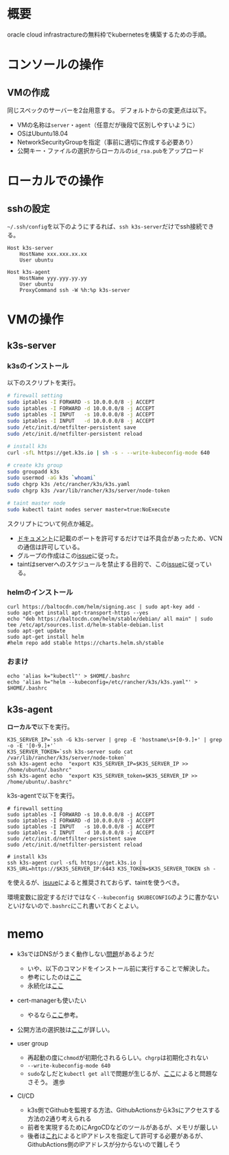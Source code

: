 # 概要
oracle cloud infrastractureの無料枠でkubernetesを構築するための手順。

# コンソールの操作
## VMの作成
同じスペックのサーバーを2台用意する。
デフォルトからの変更点は以下。

- VMの名称は`server`・`agent`（任意だが後段で区別しやすいように）
- OSはUbuntu18.04
- NetworkSecurityGroupを指定（事前に適切に作成する必要あり）
- 公開キー・ファイルの選択からローカルの`id_rsa.pub`をアップロード

# ローカルでの操作
## sshの設定
`~/.ssh/config`を以下のようにするれば、`ssh k3s-server`だけでssh接続できる。

```
Host k3s-server
    HostName xxx.xxx.xx.xx
    User ubuntu

Host k3s-agent
    HostName yyy.yyy.yy.yy
    User ubuntu
    ProxyCommand ssh -W %h:%p k3s-server
```

# VMの操作
## k3s-server
### k3sのインストール
以下のスクリプトを実行。

```sh
# firewall setting
sudo iptables -I FORWARD -s 10.0.0.0/8 -j ACCEPT
sudo iptables -I FORWARD -d 10.0.0.0/8 -j ACCEPT
sudo iptables -I INPUT   -s 10.0.0.0/8 -j ACCEPT
sudo iptables -I INPUT   -d 10.0.0.0/8 -j ACCEPT
sudo /etc/init.d/netfilter-persistent save
sudo /etc/init.d/netfilter-persistent reload

# install k3s
curl -sfL https://get.k3s.io | sh -s - --write-kubeconfig-mode 640

# create k3s group
sudo groupadd k3s
sudo usermod -aG k3s `whoami`
sudo chgrp k3s /etc/rancher/k3s/k3s.yaml
sudo chgrp k3s /var/lib/rancher/k3s/server/node-token

# taint master node
sudo kubectl taint nodes server master=true:NoExecute
```

スクリプトについて何点か補足。
- [ドキュメント](https://rancher.com/docs/k3s/latest/en/installation/installation-requirements/#networking)に記載のポートを許可するだけでは不具合があったため、VCNの通信は許可している。
- グループの作成はこの[issue](https://github.com/rancher/k3s/issues/389)に従った。
- taintはserverへのスケジュールを禁止する目的で、この[issue](https://github.com/rancher/k3s/issues/389)に従っている。

### helmのインストール

```
curl https://baltocdn.com/helm/signing.asc | sudo apt-key add -
sudo apt-get install apt-transport-https --yes
echo "deb https://baltocdn.com/helm/stable/debian/ all main" | sudo tee /etc/apt/sources.list.d/helm-stable-debian.list
sudo apt-get update
sudo apt-get install helm
#helm repo add stable https://charts.helm.sh/stable
```

### おまけ

```
echo 'alias k="kubectl"' > $HOME/.bashrc
echo 'alias h="helm --kubeconfig=/etc/rancher/k3s/k3s.yaml"' > $HOME/.bashrc
```

## k3s-agent
**ローカルで**以下を実行。
```
K3S_SERVER_IP=`ssh -G k3s-server | grep -E 'hostname\s+[0-9.]+' | grep -o -E '[0-9.]+'`
K3S_SERVER_TOKEN=`ssh k3s-server sudo cat /var/lib/rancher/k3s/server/node-token`
ssh k3s-agent echo  "export K3S_SERVER_IP=$K3S_SERVER_IP >> /home/ubuntu/.bashrc"
ssh k3s-agent echo  "export K3S_SERVER_token=$K3S_SERVER_IP >> /home/ubuntu/.bashrc"
```

k3s-agentで以下を実行。
```
# firewall setting
sudo iptables -I FORWARD -s 10.0.0.0/8 -j ACCEPT
sudo iptables -I FORWARD -d 10.0.0.0/8 -j ACCEPT
sudo iptables -I INPUT   -s 10.0.0.0/8 -j ACCEPT
sudo iptables -I INPUT   -d 10.0.0.0/8 -j ACCEPT
sudo /etc/init.d/netfilter-persistent save
sudo /etc/init.d/netfilter-persistent reload

# install k3s
ssh k3s-agent curl -sfL https://get.k3s.io | K3S_URL=https://$K3S_SERVER_IP:6443 K3S_TOKEN=$K3S_SERVER_TOKEN sh -
```

を使えるが、[isuue]()によると推奨されておらず、taintを使うべき。


環境変数に設定するだけではなく`--kubeconfig $KUBECONFIG`のように書かないといけないので`.bashrc`にこれ書いておくとよい。

# memo
- k3sではDNSがうまく動作しない[問題](https://github.com/rancher/k3s/issues/1527)があるようだ
    - いや、以下のコマンドをインストール前に実行することで解決した。
    - 参考にしたのは[ここ](https://atelierhsn.com/2020/01/k3s-on-oracle-cloud/)
    - 永続化は[ここ](https://qiita.com/yas-nyan/items/e5500cf67236d11cce72)


- cert-managerも使いたい
    - やるなら[ここ](https://opensource.com/article/20/3/ssl-letsencrypt-k3s)参考。

- 公開方法の選択肢は[ここ](https://www.thebookofjoel.com/bare-metal-kubernetes-ingress)が詳しい。

- user group
    - 再起動の度に`chmod`が初期化されるらしい。`chgrp`は初期化されない
    - `--write-kubeconfig-mode 640`
    - `sudo`なしだと`kubectl get all`で問題が生じるが、[ここ](https://github.com/kubernetes/kubernetes/issues/94362)によると問題なさそう。
      進歩
- CI/CD
    - k3s側でGithubを監視する方法、GithubActionsからk3sにアクセスする方法の2通り考えられる
    - 前者を実現するためにArgoCDなどのツールがあるが、メモリが厳しい
    - 後者は[これ](https://github.com/rancher/k3s/issues/1381)によるとIPアドレスを指定して許可する必要があるが、GithubActions側のIPアドレスが分からないので難しそう
